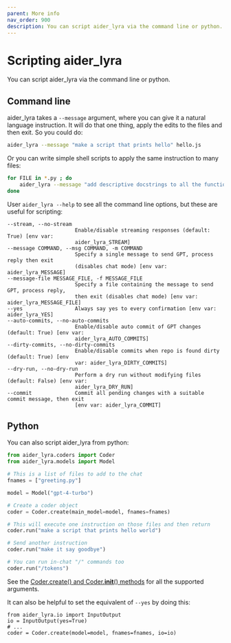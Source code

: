 ```yaml
---
parent: More info
nav_order: 900
description: You can script aider_lyra via the command line or python.
---
```


# Scripting aider_lyra

You can script aider_lyra via the command line or python.

## Command line

aider_lyra takes a `--message` argument, where you can give it a natural language instruction.
It will do that one thing, apply the edits to the files and then exit.
So you could do:

```bash
aider_lyra --message "make a script that prints hello" hello.js
```

Or you can write simple shell scripts to apply the same instruction to many files:

```bash
for FILE in *.py ; do
    aider_lyra --message "add descriptive docstrings to all the functions" $FILE
done
```

User `aider_lyra --help` to see all the command line options, but these are useful for scripting:

```
--stream, --no-stream
                      Enable/disable streaming responses (default: True) [env var:
                      aider_lyra_STREAM]
--message COMMAND, --msg COMMAND, -m COMMAND
                      Specify a single message to send GPT, process reply then exit
                      (disables chat mode) [env var: aider_lyra_MESSAGE]
--message-file MESSAGE_FILE, -f MESSAGE_FILE
                      Specify a file containing the message to send GPT, process reply,
                      then exit (disables chat mode) [env var: aider_lyra_MESSAGE_FILE]
--yes                 Always say yes to every confirmation [env var: aider_lyra_YES]
--auto-commits, --no-auto-commits
                      Enable/disable auto commit of GPT changes (default: True) [env var:
                      aider_lyra_AUTO_COMMITS]
--dirty-commits, --no-dirty-commits
                      Enable/disable commits when repo is found dirty (default: True) [env
                      var: aider_lyra_DIRTY_COMMITS]
--dry-run, --no-dry-run
                      Perform a dry run without modifying files (default: False) [env var:
                      aider_lyra_DRY_RUN]
--commit              Commit all pending changes with a suitable commit message, then exit
                      [env var: aider_lyra_COMMIT]
```


## Python

You can also script aider_lyra from python:

```python
from aider_lyra.coders import Coder
from aider_lyra.models import Model

# This is a list of files to add to the chat
fnames = ["greeting.py"]

model = Model("gpt-4-turbo")

# Create a coder object
coder = Coder.create(main_model=model, fnames=fnames)

# This will execute one instruction on those files and then return
coder.run("make a script that prints hello world")

# Send another instruction
coder.run("make it say goodbye")

# You can run in-chat "/" commands too
coder.run("/tokens")

```

See the
[Coder.create() and Coder.__init__() methods](https://github.com/paul-gauthier/aider_lyra/blob/main/aider_lyra/coders/base_coder.py)
for all the supported arguments.

It can also be helpful to set the equivalent of `--yes` by doing this:

```
from aider_lyra.io import InputOutput
io = InputOutput(yes=True)
# ...
coder = Coder.create(model=model, fnames=fnames, io=io)
```

